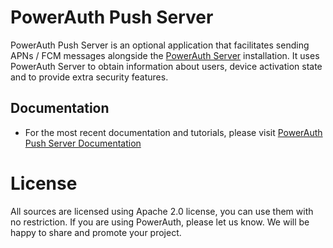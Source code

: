 # PowerAuth Push Server

PowerAuth Push Server is an optional application that facilitates sending APNs / FCM messages alongside the [PowerAuth Server](https://github.com/wultra/powerauth-server) installation. It uses PowerAuth Server to obtain information about users, device activation state and to provide extra security features.

## Documentation

- For the most recent documentation and tutorials, please visit [PowerAuth Push Server Documentation](https://developers.wultra.com/docs/current/powerauth-push-server/)

# License

All sources are licensed using Apache 2.0 license, you can use them with no restriction. If you are using PowerAuth, please let us know. We will be happy to share and promote your project.
